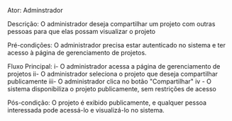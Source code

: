 Ator: Adminstrador

Descrição: O administrador deseja compartilhar um projeto com outras pessoas para que elas possam visualizar o projeto

Pré-condições:
O administrador precisa estar autenticado no sistema e ter acesso à página de gerenciamento de projetos.

Fluxo Principal:
i- O administrador acessa a página de gerenciamento de projetos
ii- O administrador seleciona o projeto que deseja compartilhar publicamente
iii- O administrador clica no botão "Compartilhar"
iv - O sistema disponibiliza o projeto publicamente, sem restrições de acesso

Pós-condição:
O projeto é exibido publicamente, e qualquer pessoa interessada pode acessá-lo e visualizá-lo no sistema.
